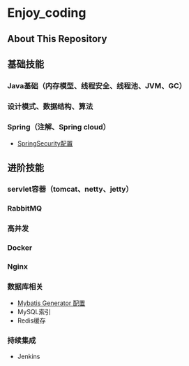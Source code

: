 # Enjoy_coding
## About This Repository
    
##  基础技能
### Java基础（内存模型、线程安全、线程池、JVM、GC）
### 设计模式、数据结构、算法
### Spring（注解、Spring cloud）
+ [SpringSecurity配置](Spring/SpringSecurity.md)

## 进阶技能
### servlet容器（tomcat、netty、jetty）
### RabbitMQ
### 高并发
### Docker
### Nginx

###  数据库相关
+ [Mybatis Generator 配置](./db/mybatis-generator.md)
+ MySQL索引
+ Redis缓存

### 持续集成
+ Jenkins

